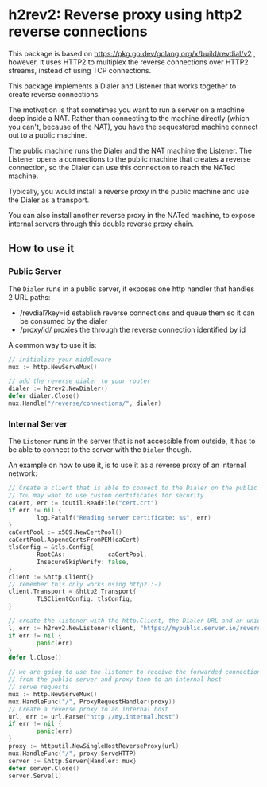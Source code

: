 # h2rev2: Reverse proxy using http2 reverse connections

This package is based on https://pkg.go.dev/golang.org/x/build/revdial/v2 , however,
it uses HTTP2 to multiplex the reverse connections over HTTP2 streams, instead of using TCP connections.

This package implements a Dialer and Listener that works together to create reverse connections.

The motivation is that sometimes you want to run a server on a machine deep inside a NAT. 
Rather than connecting to the machine directly (which you can't, because of the NAT),
you have the sequestered machine connect out to a public machine.

The public machine runs the Dialer and the NAT machine the Listener.
The Listener opens a connections to the public machine that creates a reverse connection, so
the Dialer can use this connection to reach the NATed machine.

Typically, you would install a reverse proxy in the public machine and use the Dialer as a transport.

You can also install another reverse proxy in the NATed machine, to expose internal servers through this double reverse proxy chain.


## How to use it


### Public Server

The `Dialer` runs in a public server, it exposes one http handler that handles 2 URL paths:

- <base url>/revdial?key=id establish reverse connections and queue them so it can be consumed by the dialer
- <base url>/proxy/id/<path> proxies the <path> through the reverse connection identified by id

A common way to use it is:

```go
// initialize your middleware
mux := http.NewServeMux()

// add the reverse dialer to your router
dialer := h2rev2.NewDialer()
defer dialer.Close()
mux.Handle("/reverse/connections/", dialer)
```

### Internal Server

The `Listener` runs in the server that is not accessible from outside, it has to be able to connect to the server with the `Dialer` though.

An example on how to use it, is to use it as a reverse proxy of an internal network:

```go
// Create a client that is able to connect to the Dialer on the public server.
// You may want to use custom certificates for security.
caCert, err := ioutil.ReadFile("cert.crt")
if err != nil {
        log.Fatalf("Reading server certificate: %s", err)
}
caCertPool := x509.NewCertPool()
caCertPool.AppendCertsFromPEM(caCert)
tlsConfig = &tls.Config{
        RootCAs:            caCertPool,
        InsecureSkipVerify: false,
}
client := &http.Client{}
// remember this only works using http2 :-)
client.Transport = &http2.Transport{
        TLSClientConfig: tlsConfig,
}

// create the listener with the http.Client, the Dialer URL and an unique identifier for the Listener
l, err := h2rev2.NewListener(client, "https://mypublic.server.io/reverse/connections/", "revdialer0001")
if err != nil {
        panic(err)
}
defer l.Close()

// we are going to use the listener to receive the forwarded connections
// from the public server and proxy them to an internal host
// serve requests
mux := http.NewServeMux()
mux.HandleFunc("/", ProxyRequestHandler(proxy))
// Create a reverse proxy to an internal host
url, err := url.Parse("http://my.internal.host")
if err != nil {
        panic(err)
}
proxy := httputil.NewSingleHostReverseProxy(url)
mux.HandleFunc("/", proxy.ServeHTTP)
server := &http.Server{Handler: mux}
defer server.Close()
server.Serve(l)
```
